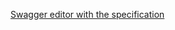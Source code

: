 [Swagger editor with the specification](https://editor.swagger.io/?url=https://raw.githubusercontent.com/NPGW/npgw-api-specification/main/api-merchant.yaml)
